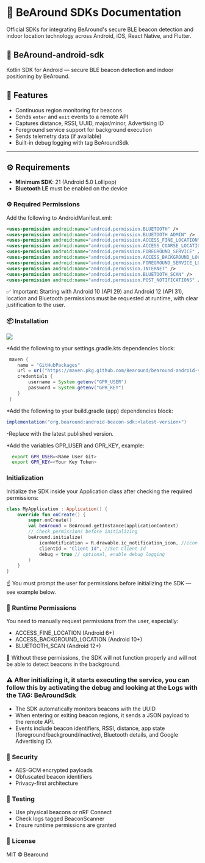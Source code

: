 # 🐻 BeAround SDKs Documentation

Official SDKs for integrating BeAround's secure BLE beacon detection and indoor location technology across Android, iOS, React Native, and Flutter.

## 📱 BeAround-android-sdk

Kotlin SDK for Android — secure BLE beacon detection and indoor positioning by BeAround.

## 🧩 Features

- Continuous region monitoring for beacons
- Sends `enter` and `exit` events to a remote API
- Captures distance, RSSI, UUID, major/minor, Advertising ID
- Foreground service support for background execution
- Sends telemetry data (if available)
- Built-in debug logging with tag BeAroundSdk

---

## ⚙️ Requirements

- **Minimum SDK**: 21 (Android 5.0 Lollipop)
- **Bluetooth LE** must be enabled on the device

### ⚙️ Required Permissions

Add the following to AndroidManifest.xml:

```xml
<uses-permission android:name="android.permission.BLUETOOTH" />
<uses-permission android:name="android.permission.BLUETOOTH_ADMIN" />
<uses-permission android:name="android.permission.ACCESS_FINE_LOCATION" />
<uses-permission android:name="android.permission.ACCESS_COARSE_LOCATION" />
<uses-permission android:name="android.permission.FOREGROUND_SERVICE" />
<uses-permission android:name="android.permission.ACCESS_BACKGROUND_LOCATION" />
<uses-permission android:name="android.permission.FOREGROUND_SERVICE_LOCATION" />
<uses-permission android:name="android.permission.INTERNET" />
<uses-permission android:name="android.permission.BLUETOOTH_SCAN" />
<uses-permission android:name="android.permission.POST_NOTIFICATIONS" />
```
✅ Important: Starting with Android 10 (API 29) and Android 12 (API 31), location and Bluetooth permissions must be requested at runtime, with clear justification to the user.

### 📦 Installation

[![](https://jitpack.io/v/Bearound/bearound-android-sdk.svg)](https://jitpack.io/#Bearound/bearound-android-sdk)

*Add the following to your settings.gradle.kts dependencies block:

```gradle
 maven {
    name = "GitHubPackages"
    url = uri("https://maven.pkg.github.com/Bearound/bearound-android-sdk")
    credentials {
        username = System.getenv("GPR_USER")
        password = System.getenv("GPR_KEY")
    }
 }
```

*Add the following to your build.gradle (app) dependencies block:

```gradle
implementation("org.bearound:android-beacon-sdk:<latest-version>")
```
-Replace <latest-version> with the latest published version.

*Add the variables GPR_USER and GPR_KEY, example:

```bash
  export GPR_USER=<Name User Git>
  export GPR_KEY=<Your Key Token>
```

### Initialization
Initialize the SDK inside your Application class after checking the required permissions:

```kotlin
class MyApplication : Application() {
    override fun onCreate() {
        super.onCreate()
        val beAround = BeAround.getInstance(applicationContext)
        // Check permissions before initializing
        beAround.initialize(
            iconNotification = R.drawable.ic_notification_icon, //icon show notification service
            clientId = "Client Id", //Set Client Id
            debug = true // optional, enable debug logging
        )
    }
}
```
☝️ You must prompt the user for permissions before initializing the SDK — see example below.

### 🔐 Runtime Permissions

You need to manually request permissions from the user, especially:

- ACCESS_FINE_LOCATION (Android 6+)
- ACCESS_BACKGROUND_LOCATION (Android 10+)
- BLUETOOTH_SCAN (Android 12+)

📌 Without these permissions, the SDK will not function properly and will not be able to detect beacons in the background.

### ⚠️ After initializing it, it starts executing the service, you can follow this by activating the debug and looking at the Logs with the TAG: BeAroundSdk

- The SDK automatically monitors beacons with the UUID
- When entering or exiting beacon regions, it sends a JSON payload to the remote API.
- Events include beacon identifiers, RSSI, distance, app state (foreground/background/inactive), Bluetooth details, and Google Advertising ID.

### 🔐 Security

- AES-GCM encrypted payloads
- Obfuscated beacon identifiers
- Privacy-first architecture

### 🧪 Testing

- Use physical beacons or nRF Connect
- Check logs tagged BeaconScanner
- Ensure runtime permissions are granted

### 📄 License

MIT © Bearound

